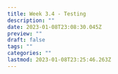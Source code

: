 ```yaml
---
title: Week 3.4 - Testing
description: ""
date: 2023-01-08T23:08:30.045Z
preview: ""
draft: false
tags: ""
categories: ""
lastmod: 2023-01-08T23:25:46.263Z
---
```

